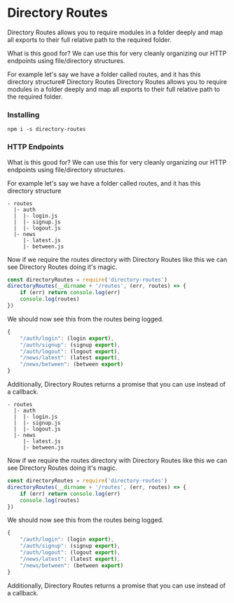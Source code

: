 # Directory Routes
Directory Routes allows you to require modules in a folder deeply and map all exports to their full relative path to the required folder.

What is this good for? We can use this for very cleanly organizing our HTTP endpoints using file/directory structures.

For example let's say we have a folder called routes, and it has this directory structure# Directory Routes
Directory Routes allows you to require modules in a folder deeply and map all exports to their full relative path to the required folder.

### Installing
`npm i -s directory-routes`


### HTTP Endpoints
What is this good for? We can use this for very cleanly organizing our HTTP endpoints using file/directory structures.

For example let's say we have a folder called routes, and it has this directory structure

```
- routes
  |- auth
  |  |- login.js
  |  |- signup.js
  |  |- logout.js
  |- news
     |- latest.js
     |- between.js
```
Now if we require the routes directory with Directory Routes like this we can see Directory Routes doing it's magic.
```js
const directoryRoutes = require('directory-routes')
directoryRoutes(__dirname + '/routes', (err, routes) => {
	if (err) return console.log(err)
    console.log(routes)
})
```
We should now see this from the routes being logged.
```js
{
	"/auth/login": (login export),
    "/auth/signup": (signup export),
    "/auth/logout": (logout export),
    "/news/latest": (latest export),
    "/news/between": (between export)
}
```
Additionally, Directory Routes returns a promise that you can use instead of a callback.


```
- routes
  |- auth
  |  |- login.js
  |  |- signup.js
  |  |- logout.js
  |- news
     |- latest.js
     |- between.js
```
Now if we require the routes directory with Directory Routes like this we can see Directory Routes doing it's magic.
```js
const directoryRoutes = require('directory-routes')
directoryRoutes(__dirname + '/routes', (err, routes) => {
	if (err) return console.log(err)
    console.log(routes)
})
```
We should now see this from the routes being logged.
```js
{
	"/auth/login": (login export),
    "/auth/signup": (signup export),
    "/auth/logout": (logout export),
    "/news/latest": (latest export),
    "/news/between": (between export)
}
```
Additionally, Directory Routes returns a promise that you can use instead of a callback.
